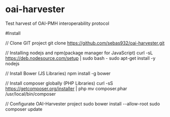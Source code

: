 # oai-harvester
Test harvest of OAI-PMH interoperability protocol

#Install

// Clone GIT project
git clone https://github.com/sebas932/oai-harvester.git

// Installing nodejs and npm(package manager for JavaScript)
curl -sL https://deb.nodesource.com/setup | sudo bash -
sudo apt-get install -y nodejs

// Install Bower (JS Libraries)
npm install -g bower

// Install composer globally (PHP Libraries)
curl -sS https://getcomposer.org/installer | php
mv composer.phar /usr/local/bin/composer

// Configurate OAI-Harvester project
sudo bower install --allow-root
sudo composer update

